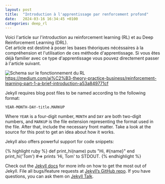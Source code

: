 ```yaml
---
layout: post
title:  "Introduction à l'apprentissage par renforcement profond"
date:   2024-03-16 16:34:45 +0100
categories: deep_rl
---
```

Voici l'article sur l'introduction au reinforcement learning (RL) et au Deep Reinforcement Learning (DRL).<br>
Cet article est destiné à poser les bases théoriques nécéssaires à la compréhension et l'utilisation de ces méthode d'apprentissage. Si vous êtes déjà familier avec ce type d'apprentissage vous pouvez directement passer à l'article suivant.<br>

<img src="https://picorba.github.io/Rapport-veille-technologique/assets/images/schema_rl.jpg" alt="Schema sur le fonctionnement du RL"><br>
https://medium.com/ai%C2%B3-theory-practice-business/reinforcement-learning-part-1-a-brief-introduction-a53a849771cf

Jekyll requires blog post files to be named according to the following format:

`YEAR-MONTH-DAY-title.MARKUP`

Where `YEAR` is a four-digit number, `MONTH` and `DAY` are both two-digit numbers, and `MARKUP` is the file extension representing the format used in the file. After that, include the necessary front matter. Take a look at the source for this post to get an idea about how it works.

Jekyll also offers powerful support for code snippets:

{% highlight ruby %}
def print_hi(name)
  puts "Hi, #{name}"
end
print_hi('Tom')
#=> prints 'Hi, Tom' to STDOUT.
{% endhighlight %}

Check out the [Jekyll docs][jekyll-docs] for more info on how to get the most out of Jekyll. File all bugs/feature requests at [Jekyll’s GitHub repo][jekyll-gh]. If you have questions, you can ask them on [Jekyll Talk][jekyll-talk].

[jekyll-docs]: https://jekyllrb.com/docs/home
[jekyll-gh]:   https://github.com/jekyll/jekyll
[jekyll-talk]: https://talk.jekyllrb.com/
